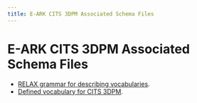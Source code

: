 ```yaml
---
title: E-ARK CITS 3DPM Associated Schema Files
---
```

# E-ARK CITS 3DPM Associated Schema Files

- [RELAX grammar for describing vocabularies](DILCISVocabularies.rng).
- [Defined vocabulary for CITS 3DPM](Vocabulary3DPM.xml).
